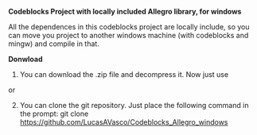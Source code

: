 **Codeblocks Project with locally included Allegro library, for windows**

All the dependences in this codeblocks project are locally include, so you can move you project to another windows machine (with codeblocks and mingw) and compile in that.

**Donwload**

1. You can download the .zip file and decompress it. Now just use

or

2. You can clone the git repository. Just place the following command in the prompt: git clone https://github.com/LucasAVasco/Codeblocks_Allegro_windows

